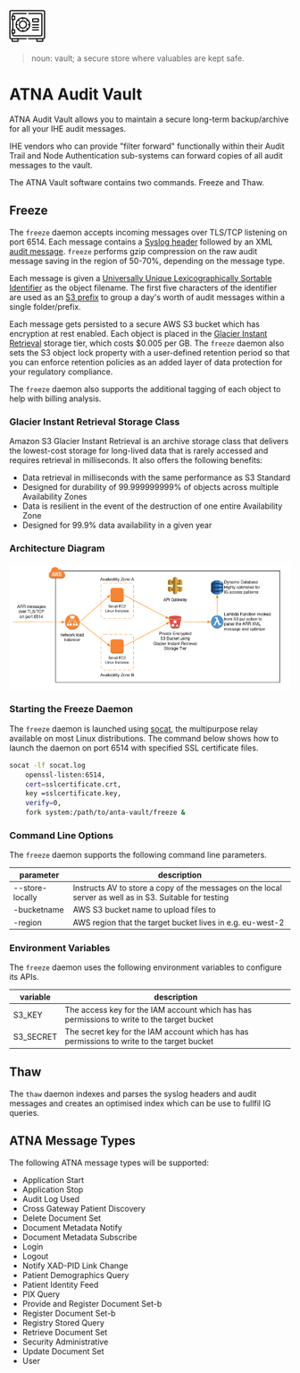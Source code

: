 ![Architecture](/img/vault.png?raw=true)

> noun: vault; a secure store where valuables are kept safe.

# ATNA Audit Vault

ATNA Audit Vault allows you to maintain a secure long-term backup/archive for all your IHE audit messages.

IHE vendors who can provide "filter forward" functionally within their Audit Trail and Node Authentication sub-systems can forward copies of all audit messages to the vault.

The ATNA Vault software contains two commands. Freeze and Thaw.

## Freeze

The `freeze` daemon accepts incoming messages over TLS/TCP listening on port 6514. Each message contains a [Syslog header](https://datatracker.ietf.org/doc/html/rfc5424#section-6) followed by an XML [audit message](https://datatracker.ietf.org/doc/html/rfc3881#section-5). `freeze` performs gzip compression on the raw audit message saving in the region of 50-70%, depending on the message type.

Each message is given a [Universally Unique Lexicographically Sortable Identifier](https://github.com/ulid/spec) as the object filename. The first five characters of the identifier are used as an [S3 prefix](https://docs.aws.amazon.com/AmazonS3/latest/userguide/using-prefixes.html) to group a day's worth of audit messages within a single folder/prefix.

Each message gets persisted to a secure AWS S3 bucket which has encryption at rest enabled. Each object is placed in the [Glacier Instant Retrieval](https://aws.amazon.com/s3/storage-classes/?nc=sn&loc=3#Instant_Retrieval) storage tier, which costs $0.005 per GB. The `freeze` daemon also sets the S3 object lock property with a user-defined retention period so that you can enforce retention policies as an added layer of data protection for your regulatory compliance.

The `freeze` daemon also supports the additional tagging of each object to help with billing analysis. 

### Glacier Instant Retrieval Storage Class

Amazon S3 Glacier Instant Retrieval is an archive storage class that delivers the lowest-cost storage for long-lived data that is rarely accessed and requires retrieval in milliseconds. It also offers the following benefits:

* Data retrieval in milliseconds with the same performance as S3 Standard
* Designed for durability of 99.999999999% of objects across multiple Availability Zones
* Data is resilient in the event of the destruction of one entire Availability Zone
* Designed for 99.9% data availability in a given year

### Architecture Diagram

![Architecture](/img/architecture.png?raw=true)

### Starting the Freeze Daemon

The `freeze` daemon is launched using [socat](http://www.dest-unreach.org/socat/), the multipurpose relay available on most Linux distributions. The command below shows how to launch the daemon on port 6514 with specified SSL certificate files.

``` bash
socat -lf socat.log
    openssl-listen:6514,
    cert=sslcertificate.crt,
    key =sslcertificate.key,
    verify=0,
    fork system:/path/to/anta-vault/freeze &
```

### Command Line Options

The `freeze` daemon supports the following command line parameters.

| parameter       | description                                                                                             |
| --------------- | ------------------------------------------------------------------------------------------------------- |
| --store-locally | Instructs AV to store a copy of the messages on the local server as well as in S3. Suitable for testing |
| -bucketname     | AWS S3 bucket name to upload files to                                                                   |
| -region         | AWS region that the target bucket lives in e.g. eu-west-2                                               |


### Environment Variables

The `freeze` daemon uses the following environment variables to configure its APIs.

| variable  | description                                                                                |
| ----------| ------------------------------------------------------------------------------------------ |
| S3_KEY    | The access key for the IAM account which has has permissions to write to the target bucket |
| S3_SECRET | The secret key for the IAM account which has has permissions to write to the target bucket |


## Thaw

The `thaw` daemon indexes and parses the syslog headers and audit messages and creates an optimised index which can be use to fullfil IG queries.

## ATNA Message Types

The following ATNA message types will be supported:

* Application Start
* Application Stop
* Audit Log Used
* Cross Gateway Patient Discovery
* Delete Document Set
* Document Metadata Notify
* Document Metadata Subscribe
* Login
* Logout
* Notify XAD-PID Link Change
* Patient Demographics Query
* Patient Identity Feed
* PIX Query
* Provide and Register Document Set-b
* Register Document Set-b
* Registry Stored Query
* Retrieve Document Set
* Security Administrative
* Update Document Set
* User
